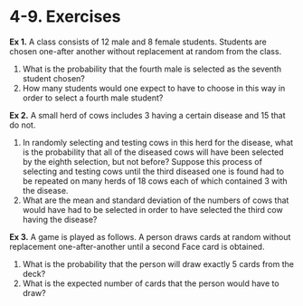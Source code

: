 # 4-9. Exercises

**Ex 1.** A class consists of 12 male and 8 female students. Students are chosen one-after another without replacement at random from the class. 

1. What is the probability that the fourth male is selected as the seventh student chosen? 
2. How many students would one expect to have to choose in this way in order to select a fourth male student? 

**Ex 2.** A small herd of cows includes 3 having a certain disease and 15 that do not. 

1. In randomly selecting and testing cows in this herd for the disease, what is the probability that all of the diseased cows will have been selected by the eighth selection, but not before? Suppose this process of selecting and testing cows until the third diseased one is found had to be repeated on many herds of 18 cows each of which contained 3 with the disease. 
2. What are the mean and standard deviation of the numbers of cows that would have had to be selected in order to have selected the third cow having the disease? 

**Ex 3.** A game is played as follows. A person draws cards at random without replacement one-after-another until a second Face card is obtained. 

1. What is the probability that the person will draw exactly 5 cards from the deck? 
2. What is the expected number of cards that the person would have to draw?

